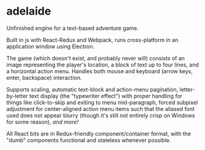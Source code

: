 # adelaide

Unfinished engine for a text-based adventure game.

Built in js with React-Redux and Webpack, runs cross-platform in an application window using Electron.

The game (which doesn't exist, and probably never will) consists of an image representing the player's location, a block of text up to four lines, and a horizontal action menu. Handles both mouse and keyboard (arrow keys, enter, backspace) interaction. 

Supports scaling, automatic text-block and action-menu pagination, letter-by-letter text display (the "typewriter effect") with proper handling for things like click-to-skip and exiting to menu mid-paragraph, forced subpixel adjustment for center-aligned action menu items such that the aliased font used does not appear blurry (though it's still not entirely crisp on Windows for some reason), *and more!*

All React bits are in Redux-friendly component/container format, with the "dumb" components functional and stateless whenever possible.
